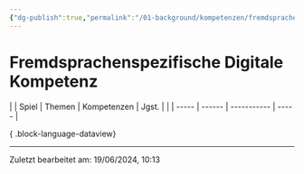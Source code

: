 ```yaml
---
{"dg-publish":true,"permalink":"/01-background/kompetenzen/fremdsprachenspezifische-digitale-kompetenz/","tags":["competence"],"noteIcon":"1"}
---
```


# Fremdsprachenspezifische Digitale Kompetenz

|  | Spiel | Themen | Kompetenzen | Jgst. |
|  | ----- | ------ | ----------- | ----- |

{ .block-language-dataview}


---
Zuletzt bearbeitet am: 19/06/2024, 10:13